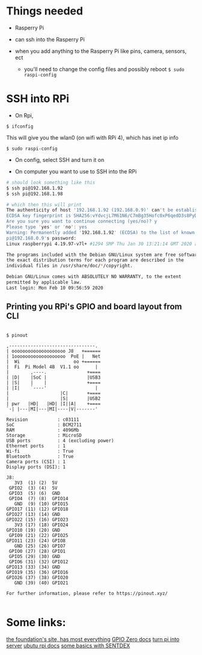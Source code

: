 # Things needed

- Rasperry Pi

- can ssh into the Rasperry Pi
- when you add anything to the Rasperry Pi like pins, camera, sensors, ect
  - you'll need to change the config files and possibly reboot
    `$ sudo raspi-config`

# SSH into RPi

- On Rpi,

```
$ ifconfig
```
This will give you the wlan0 (on wifi with RPi 4), which has
inet ip info

```
$ sudo raspi-config

```

- On config, select SSH and turn it on

- On computer you want to use to SSH into the RPi

```bash
# should look something like this
$ ssh pi@192.168.1.92
$ ssh pi@192.168.1.98

# which then this will print
The authenticity of host '192.168.1.92 (192.168.0.9)' can't be established.
ECDSA key fingerprint is SHA256:vYdvcjL7M61N6/C7mBg35Hofc0xP6qedD3s8PyDYqfY.
Are you sure you want to continue connecting (yes/no)? y
Please type 'yes' or 'no': yes
Warning: Permanently added '192.168.1.92' (ECDSA) to the list of known hosts.
pi@192.168.0.9's password:
Linux raspberrypi 4.19.97-v7l+ #1294 SMP Thu Jan 30 13:21:14 GMT 2020 armv7l

The programs included with the Debian GNU/Linux system are free software;
the exact distribution terms for each program are described in the
individual files in /usr/share/doc/*/copyright.

Debian GNU/Linux comes with ABSOLUTELY NO WARRANTY, to the extent
permitted by applicable law.
Last login: Mon Feb 10 09:56:59 2020

```

## Printing you RPi's GPIO and board layout from CLI

```

$ pinout

,--------------------------------.
| oooooooooooooooooooo J8   +======
| 1ooooooooooooooooooo  PoE |   Net
|  Wi                    oo +======
|  Fi  Pi Model 4B  V1.1 oo      |
|        ,----.               +====
| |D|    |SoC |               |USB3
| |S|    |    |               +====
| |I|    `----'                  |
|                   |C|       +====
|                   |S|       |USB2
| pwr   |HD|   |HD| |I||A|    +====
`-| |---|MI|---|MI|----|V|-------'

Revision           : c03111
SoC                : BCM2711
RAM                : 4096Mb
Storage            : MicroSD
USB ports          : 4 (excluding power)
Ethernet ports     : 1
Wi-fi              : True
Bluetooth          : True
Camera ports (CSI) : 1
Display ports (DSI): 1

J8:
   3V3  (1) (2)  5V
 GPIO2  (3) (4)  5V
 GPIO3  (5) (6)  GND
 GPIO4  (7) (8)  GPIO14
   GND  (9) (10) GPIO15
GPIO17 (11) (12) GPIO18
GPIO27 (13) (14) GND
GPIO22 (15) (16) GPIO23
   3V3 (17) (18) GPIO24
GPIO10 (19) (20) GND
 GPIO9 (21) (22) GPIO25
GPIO11 (23) (24) GPIO8
   GND (25) (26) GPIO7
 GPIO0 (27) (28) GPIO1
 GPIO5 (29) (30) GND
 GPIO6 (31) (32) GPIO12
GPIO13 (33) (34) GND
GPIO19 (35) (36) GPIO16
GPIO26 (37) (38) GPIO20
   GND (39) (40) GPIO21

For further information, please refer to https://pinout.xyz/


```

# Some links:

[the foundation's site, has most everything](https://www.raspberrypi.org)
[GPIO Zero docs](https://gpiozero.readthedocs.io/en/stable/)
[turn pi into server](https://www.instructables.com/id/Turning-your-Raspberry-Pi-into-a-personal-web-serv/)
[ubutu rpi docs](https://ubuntu.com/download/raspberry-pi)
[some basics with SENTDEX](https://pythonprogramming.net/search/?q=raspberry)
